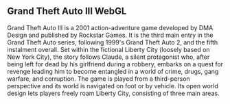## Grand Theft Auto III WebGL
Grand Theft Auto III is a 2001 action-adventure game developed by DMA Design and published by Rockstar Games. 
It is the third main entry in the Grand Theft Auto series, following 1999's Grand Theft Auto 2, and the fifth instalment overall. 
Set within the fictional Liberty City (loosely based on New York City), the story follows Claude, a silent protagonist who, after being left for dead by his girlfriend during a robbery,
embarks on a quest for revenge leading him to become entangled in a world of crime, drugs, gang warfare, and corruption. 
The game is played from a third-person perspective and its world is navigated on foot or by vehicle. Its open world design lets players freely roam Liberty City, consisting of three main areas.
